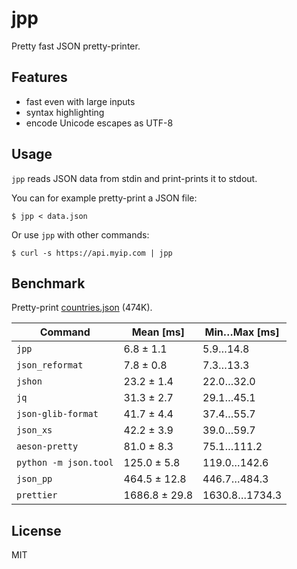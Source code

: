 <!--
SPDX-FileCopyrightText: 2018 Tuomas Siipola
SPDX-License-Identifier: MIT
-->

# jpp

Pretty fast JSON pretty-printer.

## Features

- fast even with large inputs
- syntax highlighting
- encode Unicode escapes as UTF-8

## Usage

`jpp` reads JSON data from stdin and print-prints it to stdout.

You can for example pretty-print a JSON file:

    $ jpp < data.json

Or use `jpp` with other commands:

    $ curl -s https://api.myip.com | jpp

## Benchmark

Pretty-print
[countries.json](https://raw.githubusercontent.com/mledoze/countries/master/dist/countries.json)
(474K).

| Command               | Mean [ms]     | Min…Max [ms]  |
| --------------------- | ------------- | ------------- |
| `jpp`                 | 6.8 ± 1.1     | 5.9…14.8      |
| `json_reformat`       | 7.8 ± 0.8     | 7.3…13.3      |
| `jshon`               | 23.2 ± 1.4    | 22.0…32.0     |
| `jq`                  | 31.3 ± 2.7    | 29.1…45.1     |
| `json-glib-format`    | 41.7 ± 4.4    | 37.4…55.7     |
| `json_xs`             | 42.2 ± 3.9    | 39.0…59.7     |
| `aeson-pretty`        | 81.0 ± 8.3    | 75.1…111.2    |
| `python -m json.tool` | 125.0 ± 5.8   | 119.0…142.6   |
| `json_pp`             | 464.5 ± 12.8  | 446.7…484.3   |
| `prettier`            | 1686.8 ± 29.8 | 1630.8…1734.3 |

## License

MIT

